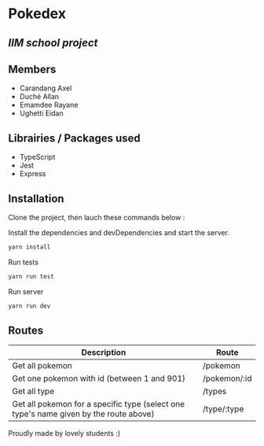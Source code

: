 # Pokedex
## _IIM school project_

## Members

- Carandang Axel
- Duché Allan
- Emamdee Rayane
- Ughetti Eidan

## Librairies / Packages used

- TypeScript
- Jest
- Express

## Installation

Clone the project, then lauch these commands below :

Install the dependencies and devDependencies and start the server.

```sh
yarn install
```

Run tests

```sh
yarn run test
```
Run server

```sh
yarn run dev
```

## Routes

| Description | Route |
| ------ | ------ |
| Get all pokemon |/pokemon|
| Get one pokemon with id (between 1 and 901)|/pokemon/:id |
| Get all type |/types |
| Get all pokemon for a specific type (select one type's name given by the route above)|/type/:type |

Proudly made by lovely students :)

